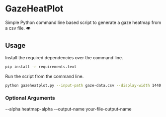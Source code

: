 # GazeHeatPlot
Simple Python command line based script to generate a gaze heatmap from a csv file. 👁️

## Usage
Install the required dependencies over the command line.
```bash
pip install -r requirements.text
```

Run the script from the command line.
```bash  
python gazeheatplot.py --input-path gaze-data.csv --display-width 1440 --display-height 900
``` 

### Optional Arguments
--alpha heatmap-alpha
--output-name your-file-output-name
